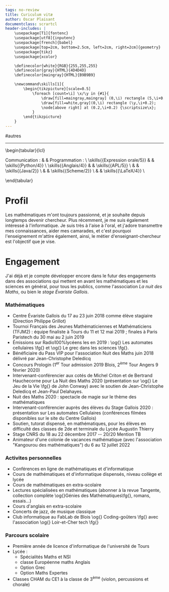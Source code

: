 ```yaml
---
tags: no-review
title: Curiculum vitæ
author: Oscar Plaisant
documentclass: scrartcl
header-includes: |
    \usepackage[T1]{fontenc}
    \usepackage[utf8]{inputenc}
    \usepackage[french]{babel}
    \usepackage[top=2cm, bottom=2.5cm, left=2cm, right=2cm]{geometry}
    \usepackage{tikz}
    \usepackage{xcolor}

    \definecolor{white}{RGB}{255,255,255}
    \definecolor{gray}{HTML}{4D4D4D}
    \definecolor{maingray}{HTML}{B9B9B9}

    \newcommand\skills[1]{
        \begin{tikzpicture}[scale=0.5]
            \foreach [count=\i] \x/\y in {#1}{
                \draw[fill=maingray,maingray] (0,\i) rectangle (5,\i+0.2);
                \draw[fill=white,gray](0,\i) rectangle (\y,\i+0.2);
                \node[above right] at (0.2,\i+0.2) {\scriptsize\x};
            }
        \end{tikzpicture}
    }
---
```

#autres 


---

\begin{tabular}{lcl}

Communication :               &  & Programmation :     \\
\skills{{Expression orale/5}} &  & \skills{{Python/4}} \\
\skills{{Anglais/4}}          &  & \skills{{APL/5}}    \\
                              &  & \skills{{Java/2}}   \\
                              &  & \skills{{Scheme/2}} \\
                              &  & \skills{{\LaTeX/4}} \\

\end{tabular}



# Profil


Les mathématiques m\'ont toujours passionné, et je souhaite depuis longtemps devenir chercheur. Plus récemment, je me suis également intéressé à l\'informatique.
Je suis très à l\'aise à l\'oral, et j\'adore transmettre mes connaissances, aider mes camarades, et c\'est pourquoi l\'enseignement m\'attire également, ainsi, le métier d'enseignant-chercheur est l'objectif que je vise.


# Engagement

J\'ai déjà et je compte développer encore dans le futur des engagements dans des associations qui mettent en avant les mathématiques et les sciences en général, pour tous les publics, comme l\'association _La nuit des Maths_, ou bien le _stage Évariste Gallois_.


### Mathématiques


 - Centre Évariste Gallois du 17 au 23 juin 2018 comme élève stagiaire (Direction Philippe Grillot)
 - Tournoi Français des Jeunes Mathématiciennes et Mathématiciens (TFJM2) : équipe finaliste à Tours du 11 et 12 mai 2019 ; finales à Paris Paristech du 30 mai au 2 juin 2019
 - Émissions sur Radio100%lycéens les en 2019 : \og{} Les automates cellulaires \fg{} et \og{} Le grec dans les sciences \fg{}.
 - Bénéficiaire du Pass VIP pour l\'association Nuit des Maths juin 2018 délivré par Jean-Christophe Deledicq
 - Concours Prologin ($1^\text{er}$ Tour admission 2019 Blois, $2^\text{ème}$ Tour Angers 9 février 2020)
 - Intervenant-conférencier aux cotés de Michel Criton et de Bertrand Hauchecorne pour La Nuit des Maths 2020 (présentation sur \og{} Le Jeu de la Vie \fg{} de John Conway) avec le soutien de Jean-Christophe Deledicq et Jean-Paul Delahayes.
 - Nuit des Maths 2020 : spectacle de magie sur le thème des mathématiques
 - Intervenant-conférencier auprès des élèves du Stage Gallois 2020 : présentation sur Les automates Cellulaires (conférences filmées disponibles sur le site du Centre Gallois)
 - Soutien, tutorat dispensé, en mathématiques, pour les élèves en difficulté des classes de 2de et terminale du Lycée Augustin Thierry
 - Stage CNRS du 18 au 22 décembre 2017 -- 20/20 Mention TB
 - Animateur d'une colonie de vacances mathématique (avec l'association "Kangourou des mathématiques") du 6 au 12 juillet 2022


### Activites personnelles

 - Conférences en ligne de mathématiques et d\'informatique
 - Cours de mathématiques et d\'informatique dispensés, niveau collège et lycée
 - Cours de mathématiques en extra-scolaire
 - Lectures spécialisées en mathématiques (abonner à la revue Tangente, collection complète \og{}Génies des Mathématiques\fg{}, romans, essais...)
 - Cours d\'anglais en extra-scolaire
 - Concerts de jazz, de musique classique
 - Club informatique au FabLab de Blois \og{} Coding-goûters \fg{} avec l\'association \og{} Loir-et-Cher tech \fg{}


### Parcours scolaire

 - Première année de licence d\'informatique de l\'université de Tours
 - Lycée :
     - Spécialités Maths et NSI
     - classe Européenne maths Anglais
     - Option Grec
     - Option Maths Expertes
 - Classes CHAM du CE1 à la classe de $3^\text{ème}$ (violon, percussions et chorale)


